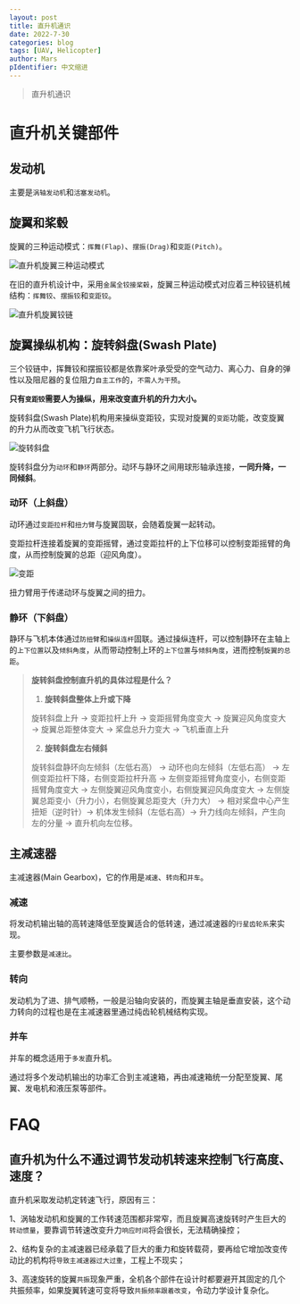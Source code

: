 ```yaml
---
layout: post
title: 直升机通识
date: 2022-7-30
categories: blog
tags: [UAV, Helicopter]
author: Mars
pIdentifier: 中文缩进
---
```


> 直升机通识

# 直升机关键部件

## 发动机

主要是`涡轴发动机`和`活塞发动机`。

## 旋翼和桨毂

旋翼的三种运动模式：`挥舞(Flap)`、`摆振(Drag)`和`变距(Pitch)`。

![直升机旋翼三种运动模式](/assets/posts/63.png)

在旧的直升机设计中，采用`金属全铰接桨毂`，旋翼三种运动模式对应着三种铰链机械结构：`挥舞铰`、`摆振铰`和`变距铰`。

![直升机旋翼铰链](/assets/posts/62.png)

## 旋翼操纵机构：旋转斜盘(Swash Plate)

三个铰链中，挥舞铰和摆振铰都是依靠桨叶承受受的空气动力、离心力、自身的弹性以及阻尼器的复位阻力`自主工作`的，`不需人为干预`。

**只有`变距铰`需要人为操纵，用来改变直升机的升力大小。**

旋转斜盘(Swash Plate)机构用来操纵变距铰，实现对旋翼的`变距`功能，改变旋翼的升力从而改变飞机飞行状态。

![旋转斜盘](/assets/posts/旋转斜盘.webp)

旋转斜盘分为`动环`和`静环`两部分。动环与静环之间用球形轴承连接，**一同升降，一同倾斜**。

### 动环（上斜盘）

动环通过`变距拉杆`和`扭力臂`与旋翼固联，会随着旋翼一起转动。

变距拉杆连接着旋翼的变距摇臂，通过变距拉杆的上下位移可以控制变距摇臂的角度，从而控制旋翼的总距（迎风角度）。

![变距](/assets/posts/变距.gif)

扭力臂用于传递动环与旋翼之间的扭力。

### 静环（下斜盘）

静环与飞机本体通过`防扭臂`和`操纵连杆`固联。通过操纵连杆，可以控制静环在主轴上的`上下位置`以及`倾斜角度`，从而带动控制上环的`上下位置`与`倾斜角度`，进而控制`旋翼的总距`。

> **旋转斜盘控制直升机的具体过程是什么？**
> 
> 1) **旋转斜盘整体上升或下降**
> 
> 旋转斜盘上升 -> 变距拉杆上升 -> 变距摇臂角度变大 -> 旋翼迎风角度变大 -> 旋翼总距整体变大 -> 桨盘总升力变大 -> 飞机垂直上升
> 
> 2) **旋转斜盘左右倾斜**
> 
> 旋转斜盘静环向左倾斜（左低右高） -> 动环也向左倾斜（左低右高） -> 左侧变距拉杆下降，右侧变距拉杆升高 -> 左侧变距摇臂角度变小，右侧变距摇臂角度变大 -> 左侧旋翼迎风角度变小，右侧旋翼迎风角度变大 -> 左侧旋翼总距变小（升力小），右侧旋翼总距变大（升力大） -> 相对桨盘中心产生扭矩（逆时针）-> 机体发生倾斜（左低右高）-> 升力线向左倾斜，产生向左的分量 -> 直升机向左位移。

## 主减速器

主减速器(Main Gearbox)，它的作用是`减速`、`转向`和`并车`。

### 减速

将发动机输出轴的高转速降低至旋翼适合的低转速，通过减速器的`行星齿轮系`来实现。

主要参数是`减速比`。

### 转向

发动机为了进、排气顺畅，一般是沿轴向安装的，而旋翼主轴是垂直安装，这个动力转向的过程也是在主减速器里通过纯齿轮机械结构实现。

### 并车

并车的概念适用于`多发`直升机。

通过将多个发动机输出的功率汇合到主减速箱，再由减速箱统一分配至旋翼、尾翼、发电机和液压泵等部件。

# FAQ
## 直升机为什么不通过调节发动机转速来控制飞行高度、速度？

直升机采取发动机定转速飞行，原因有三：

1、涡轴发动机和旋翼的工作转速范围都非常窄，而且旋翼高速旋转时产生巨大的`转动惯量`，要靠调节转速改变升力`响应时间`将会很长，无法精确操控；

2、结构复杂的主减速器已经承载了巨大的重力和旋转载荷，要再给它增加改变传动比的机构将`导致主减速器过大过重`，工程上不现实；

3、高速旋转的旋翼`共振`现象严重，全机各个部件在设计时都要避开其固定的几个共振频率，如果旋翼转速可变将导致`共振频率跟着改变`，令动力学设计复杂化。